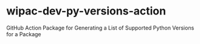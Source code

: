 # wipac-dev-py-versions-action
GitHub Action Package for Generating a List of Supported Python Versions for a Package
